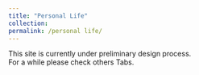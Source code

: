 ```yaml
---
title: "Personal Life"
collection:
permalink: /personal life/
---
```


This site is currently under preliminary design process.<br>
For a while please check others Tabs.
